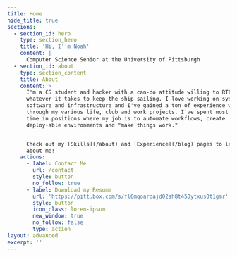 ```yaml
---
title: Home
hide_title: true
sections:
  - section_id: hero
    type: section_hero
    title: 'Hi, I''m Noah'
    content: |
      Computer Science Senior at the University of Pittsburgh
  - section_id: about
    type: section_content
    title: About
    content: >
      I'm a CS student and hacker with a can-do attitude willing to RTFM and do
      whatever it takes to keep the ship sailing. I love working on systems
      software and infrastructure and I've gained a ton of experience with Linux
      through my various life, club and work projects. I've spent most of my
      time in positions where my job is to automate workflows, create
      deploy-able environments and "make things work."


      Check out my [Skills](/about) and [Experience](/blog) pages to learn more
      about me!
    actions:
      - label: Contact Me
        url: /contact
        style: button
        no_follow: true
      - label: Download my Resume
        url: 'https://pitt.box.com/s/fl6mqoardajd02sh8t450ytxus0t1gmr'
        style: button
        icon_class: lorem-ipsum
        new_window: true
        no_follow: false
        type: action
layout: advanced
excerpt: ''
---
```

